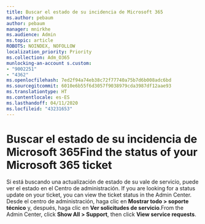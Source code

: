 ```yaml
---
title: Buscar el estado de su incidencia de Microsoft 365
ms.author: pebaum
author: pebaum
manager: mnirkhe
ms.audience: Admin
ms.topic: article
ROBOTS: NOINDEX, NOFOLLOW
localization_priority: Priority
ms.collection: Adm_O365
munlocking-an-account s.custom:
- "9002251"
- "4362"
ms.openlocfilehash: 7ed2f94a74eb38c72f77740a75b7d6b008adc6bd
ms.sourcegitcommit: 6010e6b55f6d3057f9038979cda3987df12aae93
ms.translationtype: HT
ms.contentlocale: es-ES
ms.lasthandoff: 04/11/2020
ms.locfileid: "43231653"
---
```

# <a name="find-the-status-of-your-microsoft-365-ticket"></a><span data-ttu-id="819d7-102">Buscar el estado de su incidencia de Microsoft 365</span><span class="sxs-lookup"><span data-stu-id="819d7-102">Find the status of your Microsoft 365 ticket</span></span>

<span data-ttu-id="819d7-103">Si está buscando una actualización de estado de su vale de servicio, puede ver el estado en el Centro de administración. </span><span class="sxs-lookup"><span data-stu-id="819d7-103">If you are looking for a status update on your ticket, you can view the ticket status in the Admin Center.</span></span> <span data-ttu-id="819d7-104">Desde el centro de administración, haga clic en **Mostrar todo > soporte técnico** y, después, haga clic en **Ver solicitudes de servicio**.</span><span class="sxs-lookup"><span data-stu-id="819d7-104">From the Admin Center, click **Show All > Support**, then click **View service requests**.</span></span>
